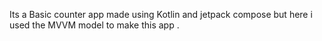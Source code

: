 Its  a Basic counter app made using Kotlin and jetpack compose  but here  i used the MVVM model to make this app .
